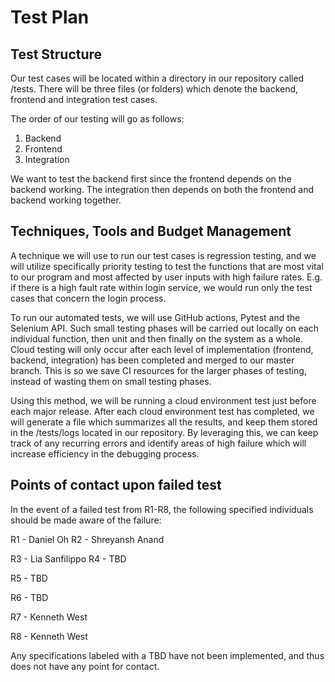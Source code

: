 # Test Plan

## Test Structure

Our test cases will be located within a directory in our repository called /tests. There will be three files (or folders) which denote the backend, frontend and integration test cases.

The order of our testing will go as follows:

1. Backend
2. Frontend
3. Integration

We want to test the backend first since the frontend depends on the backend working. The integration then depends on both the frontend and backend working together.

## Techniques, Tools and Budget Management

A technique we will use to run our test cases is regression testing, and we will utilize specifically priority testing to test the functions that are most vital to our program and most affected by user inputs with high failure rates. E.g. if there is a high fault rate within login service, we would run only the test cases that concern the login process.

To run our automated tests, we will use GitHub actions, Pytest and the Selenium API. Such small testing phases will be carried out locally on each individual function, then unit and then finally on the system as a whole. Cloud testing will only occur after each level of implementation (frontend, backend, integration) has been completed and merged to our master branch. This is so we save CI resources for the larger phases of testing, instead of wasting them on small testing phases.

Using this method, we will be running a cloud environment test just before each major release. After each cloud environment test has completed, we will generate a file which summarizes all the results, and keep them stored in the /tests/logs located in our repository. By leveraging this, we can keep track of any recurring errors and identify areas of high failure which will increase efficiency in the debugging process.

## Points of contact upon failed test

In the event of a failed test from R1-R8, the following specified individuals should be made aware of the failure:

R1 - Daniel Oh
 R2 - Shreyansh Anand

R3 - Lia Sanfilippo
 R4 - TBD

R5 - TBD

R6 - TBD

R7 - Kenneth West

R8 - Kenneth West

Any specifications labeled with a TBD have not been implemented, and thus does not have any point for contact.
